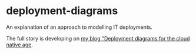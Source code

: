# deployment-diagrams
An explanation of an approach to modelling IT deployments.

The full story is developing on [my blog "Deployment diagrams for the cloud native age](https://www.clubcloudcomputing.com/2021/01/deployment-diagrams-for-the-cloud-native-age/).
